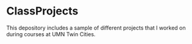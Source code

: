 # ClassProjects
This depository includes a sample of different projects that I worked on during courses at UMN Twin Cities.
